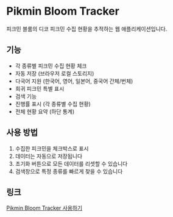 # Pikmin Bloom Tracker

피크민 블룸의 디코 피크민 수집 현황을 추적하는 웹 애플리케이션입니다.

## 기능

- 각 종류별 피크민 수집 현황 체크
- 자동 저장 (브라우저 로컬 스토리지)
- 다국어 지원 (한국어, 영어, 일본어, 중국어 간체/번체)
- 희귀 피크민 특별 표시
- 검색 기능
- 진행률 표시 (각 종류별 수집 현황)
- 전체 현황 요약 (하단 통계)

## 사용 방법

1. 수집한 피크민을 체크박스로 표시
2. 데이터는 자동으로 저장됩니다
3. 초기화 버튼으로 모든 데이터를 리셋할 수 있습니다
4. 검색창으로 특정 종류를 빠르게 찾을 수 있습니다

## 링크

[Pikmin Bloom Tracker 사용하기](https://YOUR_USERNAME.github.io/REPO_NAME) 